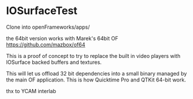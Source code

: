 # IOSurfaceTest

Clone into openFrameworks/apps/	

the 64bit version works with Marek's 64bit OF
https://github.com/mazbox/of64

This is a proof of concept to try to replace the built in video players with IOSurface backed buffers and textures.

This will let us offload 32 bit dependencies into a small binary managed by the main OF application. This is how Quicktime Pro and QTKit 64-bit work.

thx to YCAM interlab